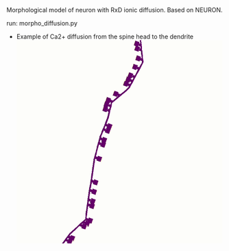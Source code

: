 Morphological model of neuron with RxD ionic diffusion. Based on NEURON.

run: morpho_diffusion.py

* Example of Ca2+ diffusion from the spine head to the dendrite
![ca2_diff](img/dendrite_ca2_gif.gif)